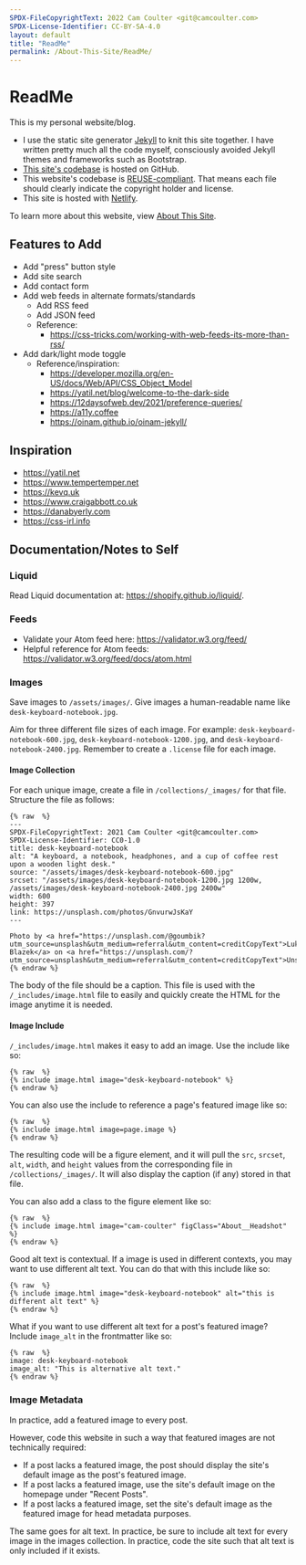```yaml
---
SPDX-FileCopyrightText: 2022 Cam Coulter <git@camcoulter.com>
SPDX-License-Identifier: CC-BY-SA-4.0
layout: default
title: "ReadMe"
permalink: /About-This-Site/ReadMe/
---
```


# ReadMe

This is my personal website/blog.

* I use the static site generator [Jekyll](https://jekyllrb.com/) to knit this site together. I have written pretty much all the code myself, consciously avoided Jekyll themes and frameworks such as Bootstrap.
* [This site's codebase](https://github.com/cncoulter/camcoulter.com) is hosted on GitHub.
* This website's codebase is [REUSE-compliant](https://reuse.software/). That means each file should clearly indicate the copyright holder and license.
* This site is hosted with [Netlify](https://www.netlify.com/).

To learn more about this website, view [About This Site](https://www.camcoulter.com/About-This-Site/).

## Features to Add

* Add "press" button style
* Add site search
* Add contact form
* Add web feeds in alternate formats/standards
	* Add RSS feed
	* Add JSON feed
	* Reference:
		* <https://css-tricks.com/working-with-web-feeds-its-more-than-rss/>
* Add dark/light mode toggle
	* Reference/inspiration:
		* <https://developer.mozilla.org/en-US/docs/Web/API/CSS_Object_Model>
		* <https://yatil.net/blog/welcome-to-the-dark-side>
		* <https://12daysofweb.dev/2021/preference-queries/>
		* <https://a11y.coffee>
		* <https://oinam.github.io/oinam-jekyll/>

## Inspiration
* <https://yatil.net>
* <https://www.tempertemper.net>
* <https://kevq.uk>
* <https://www.craigabbott.co.uk>
* <https://danabyerly.com>
* <https://css-irl.info>

## Documentation/Notes to Self

### Liquid

Read Liquid documentation at: <https://shopify.github.io/liquid/>.

### Feeds

* Validate your Atom feed here: <https://validator.w3.org/feed/>
* Helpful reference for Atom feeds: <https://validator.w3.org/feed/docs/atom.html>

### Images

Save images to `/assets/images/`. Give images a human-readable name like `desk-keyboard-notebook.jpg`.

Aim for three different file sizes of each image. For example: `desk-keyboard-notebook-600.jpg`, `desk-keyboard-notebook-1200.jpg`, and `desk-keyboard-notebook-2400.jpg`. Remember to create a `.license` file for each image.

#### Image Collection

For each unique image, create a file in `/collections/_images/` for that file. Structure the file as follows:

	{% raw  %}
	---
	SPDX-FileCopyrightText: 2021 Cam Coulter <git@camcoulter.com>
	SPDX-License-Identifier: CC0-1.0
	title: desk-keyboard-notebook
	alt: "A keyboard, a notebook, headphones, and a cup of coffee rest upon a wooden light desk."
	source: "/assets/images/desk-keyboard-notebook-600.jpg"
	srcset: "/assets/images/desk-keyboard-notebook-1200.jpg 1200w, /assets/images/desk-keyboard-notebook-2400.jpg 2400w"
	width: 600
	height: 397
	link: https://unsplash.com/photos/GnvurwJsKaY
	---

	Photo by <a href="https://unsplash.com/@goumbik?utm_source=unsplash&utm_medium=referral&utm_content=creditCopyText">Lukas Blazek</a> on <a href="https://unsplash.com/?utm_source=unsplash&utm_medium=referral&utm_content=creditCopyText">Unsplash</a>
	{% endraw %}

The body of the file should be a caption. This file is used with the `/_includes/image.html` file to easily and quickly create the HTML for the image anytime it is needed.

#### Image Include

`/_includes/image.html` makes it easy to add an image. Use the include like so:

	{% raw  %}
	{% include image.html image="desk-keyboard-notebook" %}
	{% endraw %}

You can also use the include to reference a page's featured image like so:

	{% raw  %}
	{% include image.html image=page.image %}
	{% endraw %}

The resulting code will be a figure element, and it will pull the `src`, `srcset`, `alt`, `width`, and `height` values from the corresponding file in `/collections/_images/`. It will also display the caption (if any) stored in that file.

You can also add a class to the figure element like so:

	{% raw  %}
	{% include image.html image="cam-coulter" figClass="About__Headshot" %}
	{% endraw %}

Good alt text is contextual. If a image is used in different contexts, you may want to use different alt text. You can do that with this include like so:

	{% raw  %}
	{% include image.html image="desk-keyboard-notebook" alt="this is different alt text" %}
	{% endraw %}

What if you want to use different alt text for a post's featured image? Include `image_alt` in the frontmatter like so:

	{% raw  %}
	image: desk-keyboard-notebook
	image_alt: "This is alternative alt text."
	{% endraw %}

### Image Metadata

In practice, add a featured image to every post.

However, code this website in such a way that featured images are not technically required:

* If a post lacks a featured image, the post should display the site's default image as the post's featured image.
* If a post lacks a featured image, use the site's default image on the homepage under "Recent Posts".
* If a post lacks a featured image, set the site's default image as the featured image for head metadata purposes.

The same goes for alt text. In practice, be sure to include alt text for every image in the images collection. In practice, code the site such that alt text is only included if it exists.
